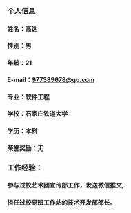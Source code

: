 ### 个人信息
#### 姓名：高达
#### 性别：男
#### 年龄：21
#### E-mail：977389678@qq.com
#### 专业：软件工程
#### 学校：石家庄铁道大学
#### 学历：本科
#### 荣誉奖励：无

### 工作经验：
#### 参与过校艺术团宣传部工作，发送微信推文;
#### 担任过校易班工作站的技术开发部部长。
